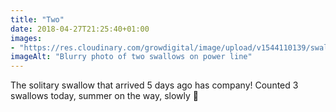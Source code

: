 ```yaml
---
title: "Two"
date: 2018-04-27T21:25:40+01:00
images: 
- "https://res.cloudinary.com/growdigital/image/upload/v1544110139/swallows-40843865805.jpg"
imageAlt: "Blurry photo of two swallows on power line"
---
```


The solitary swallow that arrived 5 days ago has company! Counted 3 swallows today, summer on the way, slowly 🙂
